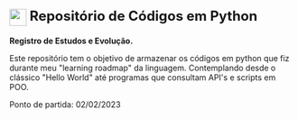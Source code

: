 <h1>
<div style="font-size: 24px;">
        <img align="center" width="30px" src="https://camo.githubusercontent.com/dd8b0601cdfefe534a6a26f4c29c7f8a5fcfc315002655f519c73121f7bad8bc/68747470733a2f2f63646e2e6a7364656c6976722e6e65742f67682f64657669636f6e732f64657669636f6e2f69636f6e732f707974686f6e2f707974686f6e2d6f726967696e616c2e737667">
    <span>Repositório de Códigos em Python</span>
</div>
</h1>

**Registro de Estudos e Evolução.**

Este repositório tem o objetivo de armazenar os códigos em python que fiz durante meu "learning roadmap" da linguagem. 
Contemplando desde o clássico "Hello World" até programas que consultam API's e scripts em POO.

Ponto de partida: 02/02/2023
